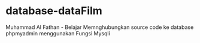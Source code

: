 # database-dataFilm
Muhammad Al Fathan - Belajar Memnghubungkan source code ke database phpmyadmin menggunakan Fungsi Mysqli
